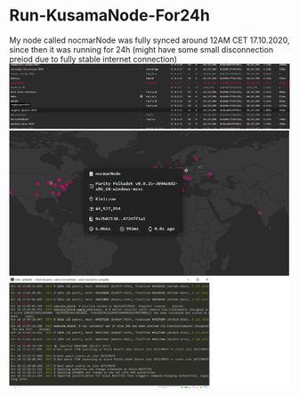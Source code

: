 # Run-KusamaNode-For24h

My node called nocmarNode was fully synced around 12AM CET 17.10.2020, since then it was running for 24h (might have some small disconnection preiod due to fully stable internet connection)
![Screenshot](NodeList.png)
![Screenshot](nodeMap.png)
![Screenshot](nodeinSyncConsole.png)

